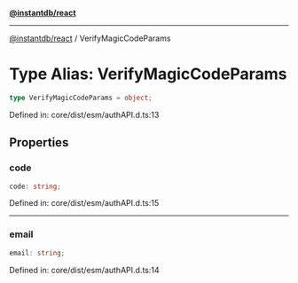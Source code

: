 [**@instantdb/react**](../README.md)

***

[@instantdb/react](../packages.md) / VerifyMagicCodeParams

# Type Alias: VerifyMagicCodeParams

```ts
type VerifyMagicCodeParams = object;
```

Defined in: core/dist/esm/authAPI.d.ts:13

## Properties

### code

```ts
code: string;
```

Defined in: core/dist/esm/authAPI.d.ts:15

***

### email

```ts
email: string;
```

Defined in: core/dist/esm/authAPI.d.ts:14
